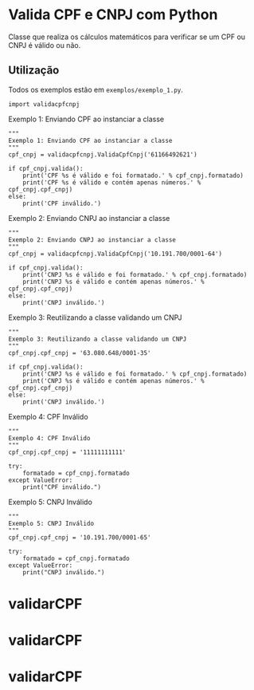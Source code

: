# Valida CPF e CNPJ com Python
Classe que realiza os cálculos matemáticos para verificar
se um CPF ou CNPJ é válido ou não.
## Utilização
Todos os exemplos estão em `exemplos/exemplo_1.py`.
```
import validacpfcnpj
```
Exemplo 1: Enviando CPF ao instanciar a classe
```
"""
Exemplo 1: Enviando CPF ao instanciar a classe
"""
cpf_cnpj = validacpfcnpj.ValidaCpfCnpj('61166492621')

if cpf_cnpj.valida():
    print('CPF %s é válido e foi formatado.' % cpf_cnpj.formatado)
    print('CPF %s é válido e contém apenas números.' % cpf_cnpj.cpf_cnpj)
else:
    print('CPF inválido.')
```
Exemplo 2: Enviando CNPJ ao instanciar a classe
```
"""
Exemplo 2: Enviando CNPJ ao instanciar a classe
"""
cpf_cnpj = validacpfcnpj.ValidaCpfCnpj('10.191.700/0001-64')

if cpf_cnpj.valida():
    print('CNPJ %s é válido e foi formatado.' % cpf_cnpj.formatado)
    print('CNPJ %s é válido e contém apenas números.' % cpf_cnpj.cpf_cnpj)
else:
    print('CNPJ inválido.')
```
Exemplo 3: Reutilizando a classe validando um CNPJ
```
"""
Exemplo 3: Reutilizando a classe validando um CNPJ
"""
cpf_cnpj.cpf_cnpj = '63.080.648/0001-35'

if cpf_cnpj.valida():
    print('CNPJ %s é válido e foi formatado.' % cpf_cnpj.formatado)
    print('CNPJ %s é válido e contém apenas números.' % cpf_cnpj.cpf_cnpj)
else:
    print('CNPJ inválido.')
```
Exemplo 4: CPF Inválido
```
"""
Exemplo 4: CPF Inválido
"""
cpf_cnpj.cpf_cnpj = '11111111111'

try:
    formatado = cpf_cnpj.formatado
except ValueError:
    print("CPF inválido.")
```
Exemplo 5: CNPJ Inválido
```
"""
Exemplo 5: CNPJ Inválido
"""
cpf_cnpj.cpf_cnpj = '10.191.700/0001-65'

try:
    formatado = cpf_cnpj.formatado
except ValueError:
    print("CNPJ inválido.")
```
# validarCPF
# validarCPF
# validarCPF
